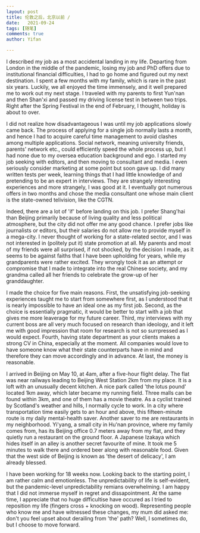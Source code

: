 ```yaml
---
layout: post
title: 伦敦之后，北京以前 /
date:   2021-09-24
tags: [随笔]
comments: true
author: Yifan

---
```


I described my job as a most accidental landing in my life. Departing from London in the middle of the pandemic, losing my job and PhD offers due to institutional financial difficulties, I had to go home and figured out my next destination. I spent a few months with my family, which is rare in the past six years. Luckily, we all enjoyed the time immensely, and it well prepared me to work out my next stage. I traveled with my parents to first Yun'nan and then Shan'xi and passed my driving license test in between two trips. Right after the Spring Festival in the end of February, I thought, holiday is about to over.

I did not realize how disadvantageous I was until my job applications slowly came back. The process of applying for a single job normally lasts a month, and hence I had to acquire careful time management to avoid clashes among multiple applications. Social network, meaning university friends, parents' network etc., could efficiently speed the whole process up, but I had none due to my oversea education background and ego. I started my job seeking with editors, and then moving to consultant and media. I even seriously consider marketing at some point but soon gave up. I did many written tests per week, learning things that I had little knowledge of and pretending to be an expert in interviews. They are strangely interesting experiences and more strangely, I was good at it. I eventually got numerous offers in two months and chose the media consultant one whose main client is the state-owned telivision, like the CGTN.

Indeed, there are a lot of 'if' before landing on this job. I prefer Shang'hai than Beijing primarily because of living quality and less political atmosphere, but the city did not offer me any good chance. I prefer jobs like journalists or editors, but their salaries do not allow me to provide myself in a mega-city. I never thought of working for a state-related sector, and I was not interested in (politely put it) state promotion at all. My parents and most of my friends were all surprised, if not shocked, by the decision I made, as it seems to be against faiths that I have been upholding for years, while my grandparents were rather excited. They wrongly took it as an attempt or compromise that I made to integrate into the real Chinese society, and my grandma called all her friends to celebrate the grow-up of her granddaughter.

I made the choice for five main reasons. First, the unsatisfying job-seeking experiences taught me to start from somewhere first, as I understood that it is nearly impossible to have an ideal one as my first job. Second, as the choice is essentially pragmatic, it would be better to start with a job that gives me more leaverage for my future career. Third, my interviews with my current boss are all very much focused on research than ideology, and it left me with good impression that room for research is not so surrpressed as I would expect. Fourth, having state department as your clients makes a strong CV in China, especially at the moment. All companies would love to have someone know what their state counterparts have in mind and therefore they can move accordingly and in advance. At last, the money is reasonable.

I arrived in Beijing on May 10, at 4am, after a five-hour flight delay. The flat was near railways leading to Beijing West Station 2km from my place. It is a loft with an unusually decent kitchen. A nice park called 'the lotus pound' located 1km away, which later became my running field. Three malls can be found within 3km, and one of them has a movie theatre. As a cyclist trained by Scotland's weather and hills, I normally cycle to work. In a city where transportation time easily gets to an hour and above, this fifteen-minute route is my daily mental-health saver. Another saver to me are restaurants in my neighborhood. Yi'yang, a small city in Hu'nan province, where my family comes from, has its Beijing office 0.7 meters away from my flat, and they quietly run a restaurant on the ground floor. A Japanese Izakaya which hides itself in an alley is another secret favourite of mine. It took me 5 minutes to walk there and ordered beer along with reasonable food. Given that the west side of Beijing is known as 'the desert of delicacy', I am already blessed.

I have been working for 18 weeks now. Looking back to the starting point, I am rather calm and emotionless. The unpredictability of life is self-evident, but the pandemic-level unpredictability remians overwhelming. I am happy that I did not immerse myself in regret and dissapointment. At the same time, I appreciate that no huge difficultise have occured as I tried to reposition my life (fingers cross + knocking on wood). Representing people who know me and have witnessed these changes, my mum did asked me: don't you feel upset about derailing from 'the' path? Well, I sometimes do, but I choose to move forward.